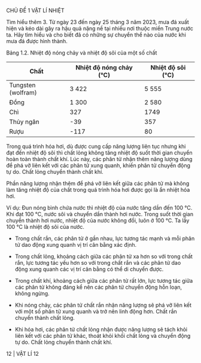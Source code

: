 CHỦ ĐỀ 1 VẬT LÍ NHIỆT

Tìm hiểu thêm
3. Từ ngày 23 đến ngày 25 tháng 3 năm 2023, mưa đá xuất hiện và kéo dài gây ra hậu quả nặng nề tại nhiều nơi thuộc miền Trung nước ta. Hãy tìm hiểu và cho biết đã có những sự chuyển thể nào của nước khi mưa đá được hình thành.

Bảng 1.2. Nhiệt độ nóng chảy và nhiệt độ sôi của một số chất

Chất | Nhiệt độ nóng chảy (°C) | Nhiệt độ sôi (°C)
--- | --- | ---
Tungsten (wolfram) | 3 422 | 5 555
Đồng | 1 300 | 2 580
Chì | 327 | 1749
Thủy ngân | -39 | 357
Rượu | -117 | 80

Trong quá trình hóa hơi, dù được cung cấp năng lượng liên tục nhưng khi đạt đến nhiệt độ sôi thì chất lỏng không tăng nhiệt độ suốt thời gian chuyển hoàn toàn thành chất khí. Lúc này, các phân tử nhận thêm năng lượng dùng để phá vỡ liên kết với các phân tử xung quanh, khiến phân tử chuyển động tự do. Chất lỏng chuyển thành chất khí.

Phần năng lượng nhận thêm để phá vỡ liên kết giữa các phân tử mà không làm tăng nhiệt độ của chất trong quá trình hóa hơi được gọi là ẩn nhiệt hóa hơi.

Ví dụ: Đun nóng bình chứa nước thì nhiệt độ của nước tăng dần đến 100 °C. Khi đạt 100 °C, nước sôi và chuyển dần thành hơi nước. Trong suốt thời gian chuyển thành hơi nước, nhiệt độ của nước không đổi, luôn ở 100 °C. Ta lấy 100 °C là nhiệt độ sôi của nước.

- Trong chất rắn, các phân tử ở gần nhau, lực tương tác mạnh và mỗi phân tử dao động xung quanh vị trí cân bằng xác định.

- Trong chất lỏng, khoảng cách giữa các phân tử xa hơn so với trong chất rắn, lực tương tác yếu hơn so với trong chất rắn và các phân tử dao động xung quanh các vị trí cân bằng có thể di chuyển được.

- Trong chất khí, khoảng cách giữa các phân tử rất lớn, lực tương tác giữa các phân tử không đáng kể nên các phân tử chuyển động hỗn loạn, không ngừng.

- Khi nóng chảy, các phân tử chất rắn nhận năng lượng sẽ phá vỡ liên kết với một số phân tử xung quanh và trở nên linh động hơn. Chất rắn chuyển thành chất lỏng.

- Khi hóa hơi, các phân tử chất lỏng nhận được năng lượng sẽ tách khỏi liên kết với các phân tử khác, thoát khỏi khối chất lỏng và chuyển động tự do. Chất lỏng chuyển thành chất khí.

12 | VẬT LÍ 12